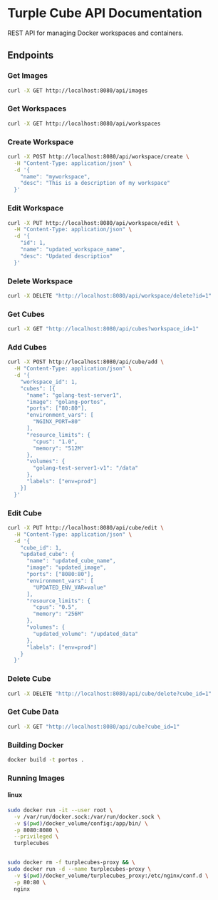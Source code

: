 # Turple Cube API Documentation

REST API for managing Docker workspaces and containers.

## Endpoints

### Get Images
```bash
curl -X GET http://localhost:8080/api/images
```

### Get Workspaces
```bash
curl -X GET http://localhost:8080/api/workspaces
```

### Create Workspace
```bash
curl -X POST http://localhost:8080/api/workspace/create \
  -H "Content-Type: application/json" \
  -d '{
    "name": "myworkspace",
    "desc": "This is a description of my workspace"
  }'
```

### Edit Workspace
```bash
curl -X PUT http://localhost:8080/api/workspace/edit \
  -H "Content-Type: application/json" \
  -d '{
    "id": 1,
    "name": "updated_workspace_name",
    "desc": "Updated description"
  }'
```

### Delete Workspace
```bash
curl -X DELETE "http://localhost:8080/api/workspace/delete?id=1"
```

### Get Cubes
```bash
curl -X GET "http://localhost:8080/api/cubes?workspace_id=1"
```

### Add Cubes
```bash
curl -X POST http://localhost:8080/api/cube/add \
  -H "Content-Type: application/json" \
  -d '{
    "workspace_id": 1,
    "cubes": [{
      "name": "golang-test-server1",
      "image": "golang-portos",
      "ports": ["80:80"],
      "environment_vars": [
        "NGINX_PORT=80"
      ],
      "resource_limits": {
        "cpus": "1.0",
        "memory": "512M"
      },
      "volumes": {
        "golang-test-server1-v1": "/data"
      },
      "labels": ["env=prod"]
    }]
  }'
```

### Edit Cube
```bash
curl -X PUT http://localhost:8080/api/cube/edit \
  -H "Content-Type: application/json" \
  -d '{
    "cube_id": 1,
    "updated_cube": {
      "name": "updated_cube_name",
      "image": "updated_image",
      "ports": ["8080:80"],
      "environment_vars": [
        "UPDATED_ENV_VAR=value"
      ],
      "resource_limits": {
        "cpus": "0.5",
        "memory": "256M"
      },
      "volumes": {
        "updated_volume": "/updated_data"
      },
      "labels": ["env=prod"]
    }
  }'
```

### Delete Cube
```bash
curl -X DELETE "http://localhost:8080/api/cube/delete?cube_id=1"
```

### Get Cube Data
```bash
curl -X GET "http://localhost:8080/api/cube?cube_id=1"
```

### Building Docker
```bash
docker build -t portos .
```

### Running Images
#### linux
```bash
sudo docker run -it --user root \
  -v /var/run/docker.sock:/var/run/docker.sock \
  -v $(pwd)/docker_volume/config:/app/bin/ \
  -p 8080:8080 \
  --privileged \
  turplecubes


sudo docker rm -f turplecubes-proxy && \
sudo docker run -d --name turplecubes-proxy \
  -v $(pwd)/docker_volume/turplecubes_proxy:/etc/nginx/conf.d \
  -p 80:80 \
  nginx
```

